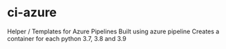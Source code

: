 # ci-azure
Helper / Templates for Azure Pipelines
Built using azure pipeline
Creates a container for each python 3.7, 3.8 and 3.9
